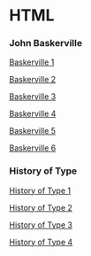 HTML
====

### John Baskerville

[Baskerville 1](https://cal-orr.github.io/john_baskerville/johnbaskerville.html)

[Baskerville 2](https://cal-orr.github.io/john_baskerville/johnbaskerville2.html)

[Baskerville 3](https://cal-orr.github.io/john_baskerville/johnbaskerville3.html)

[Baskerville 4](https://cal-orr.github.io/john_baskerville/johnbaskerville4.html)

[Baskerville 5](https://cal-orr.github.io/john_baskerville/johnbaskerville5.html)

[Baskerville 6](https://cal-orr.github.io/john_baskerville/johnbaskerville6.html)


### History of Type

[History of Type 1](https://cal-orr.github.io/john_baskerville/type1.html)

[History of Type 2](https://cal-orr.github.io/john_baskerville/type2.html)

[History of Type 3](https://cal-orr.github.io/john_baskerville/type3.html)

[History of Type 4](https://cal-orr.github.io/john_baskerville/type4.html)

